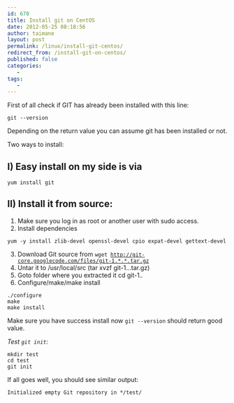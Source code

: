 ```yaml
---
id: 670
title: Install git on CentOS
date: 2012-05-25 08:18:56
author: taimane
layout: post
permalink: /linux/install-git-centos/
redirect_from: /install-git-on-centos/
published: false
categories:
   -
tags:
   -
---
```

First of all check if GIT has already been installed with this line:
```
git --version
```
Depending on the return value you can assume git has been installed or not. 

Two ways to install:

## I) Easy install on my side is via 

```
yum install git
```

##  II) Install it from source:

1. Make sure you log in as root or another user with sudo access.
2. Install dependencies 
```
yum -y install zlib-devel openssl-devel cpio expat-devel gettext-devel
```
3. Download Git source from <code>wget http://git-core.googlecode.com/files/git-1.*.*.tar.gz </code>
4. Untar it to /usr/local/src (tar xvzf git-1.*.*.tar.gz)
5. Goto folder where you extracted it cd git-1.*.*
6. Configure/make/make install

```
./configure
make
make install
```
Make sure you have success install now <code>git --version</code> should return good value.

_Test `git init`:_
```
mkdir test
cd test
git init
```

If all goes well, you should see similar output:
```
Initialized empty Git repository in */test/
```


